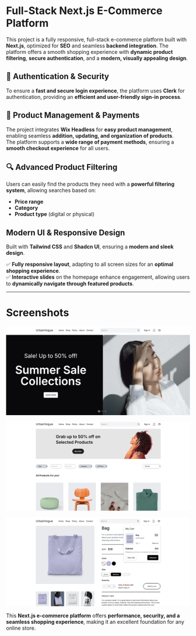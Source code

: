 # **Full-Stack Next.js E-Commerce Platform**

This project is a fully responsive, full-stack e-commerce platform built with **Next.js**, optimized for **SEO** and seamless **backend integration**. The platform offers a smooth shopping experience with **dynamic product filtering**, **secure authentication**, and a **modern, visually appealing design**.

## **🔑 Authentication & Security**
To ensure a **fast and secure login experience**, the platform uses **Clerk** for authentication, providing an **efficient and user-friendly sign-in process**.

## **🛒 Product Management & Payments**
The project integrates **Wix Headless** for **easy product management**, enabling seamless **addition, updating, and organization of products**.  
The platform supports a **wide range of payment methods**, ensuring a **smooth checkout experience** for all users.

## **🔍 Advanced Product Filtering**
Users can easily find the products they need with a **powerful filtering system**, allowing searches based on:

- **Price range**
- **Category**
- **Product type** (digital or physical)

## **Modern UI & Responsive Design**
Built with **Tailwind CSS** and **Shadcn UI**, ensuring a **modern and sleek design**.

✅ **Fully responsive layout**, adapting to all screen sizes for an **optimal shopping experience**.  
✅ **Interactive slides** on the homepage enhance engagement, allowing users to **dynamically navigate through featured products**.

---

# Screenshots

![Screenshot](./screenshot/img1.PNG)

![Screenshot](./screenshot/img2.PNG)

![Screenshot](./screenshot/img3.PNG)

This **Next.js e-commerce platform** offers **performance, security, and a seamless shopping experience**, making it an excellent foundation for any online store. 
